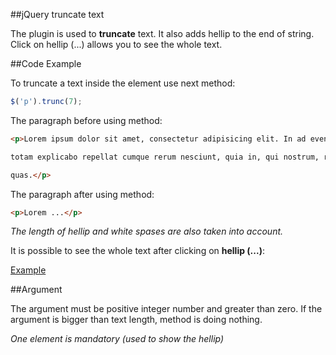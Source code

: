 ##jQuery truncate text

The plugin is used to __truncate__ text. It also adds hellip to the end of string. Click on hellip (...) allows you to see the whole text.

##Code Example

To truncate a text inside the element use next method:
```javascript
$('p').trunc(7);
```

The paragraph before using method:
```HTML
<p>Lorem ipsum dolor sit amet, consectetur adipisicing elit. In ad eveniet, harum non. Quaerat voluptatem 

totam explicabo repellat cumque rerum nesciunt, quia in, qui nostrum, recusandae eligendi sequi. Nihil, 

quas.</p>
``` 

The paragraph after using method:
```HTML
<p>Lorem ...</p>
```
*The length of hellip and white spases are also taken into account.*

It is possible to see the whole text after clicking on __hellip (...)__:

[Example](https://jsfiddle.net/OleksandrPol/du6h8uxf/)

##Argument

The argument must be positive integer number and greater than zero.
If the argument is bigger than text length, method is doing nothing.

*One element is mandatory (used to show the hellip)*

